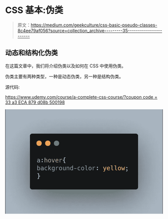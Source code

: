 # CSS 基本:伪类

> 原文：<https://medium.com/geekculture/css-basic-pseudo-classes-8c4ee79af056?source=collection_archive---------35----------------------->

## 动态和结构化伪类

在这篇文章中，我们将介绍伪类以及如何在 CSS 中使用伪类。

伪类主要有两种类型，一种是动态伪类，另一种是结构伪类。

源代码:

[https://www.udemy.com/course/a-complete-css-course/?coupon code = 33 a3 ECA 879 d08b 500198](https://www.udemy.com/course/a-complete-css-course/?couponCode=33A3ECA879D08B500198)

![](img/3f573669cff667c11858fff430e23a6b.png)